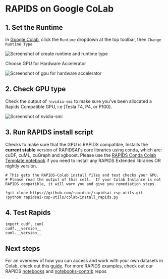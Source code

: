 # RAPIDS on Google CoLab

## 1. Set the Runtime

In [Google Colab](https://colab.research.google.com/), click the `Runtime` dropdown at the top toolbar, then `Change Runtime Type`

![Screenshot of create runtime and runtime type](../../images/googlecolab-select-runtime-type.png)

Choose GPU for Hardware Accelerator

![Screenshot of gpu for hardware accelerator](../../images/googlecolab-select-gpu-hardware-accelerator.png)

## 2. Check GPU type

Check the output of `!nvidia-smi` to make sure you've been allocated a Rapids Compatible GPU, i.e [Tesla T4, P4, or P100].

![Screenshot of nvidia-smi](../../images/googlecolab-output-nvidia-smi.png)

## 3. Run RAPIDS install script

Checks to make sure that the GPU is RAPIDS compatible, Installs the **current stable** version of RAPIDSAI's core libraries using conda, which are: cuDF, cuML, cuGraph and xgboost.
Please use the [RAPIDS Conda Colab Template notebook](https://colab.research.google.com/drive/1TAAi_szMfWqRfHVfjGSqnGVLr_ztzUM9) if you need to install any RAPIDS Extended libraries OR nightly version.

```console
# This gets the RAPIDS-Colab install files and test checks your GPU.
# Please read the output of this cell.  If your Colab Instance is not RAPIDS compatible, it will warn you and give you remediation steps.

!git clone https://github.com/rapidsai/rapidsai-csp-utils.git
!python rapidsai-csp-utils/colab/install_rapids.py
```

## 4. Test Rapids

```console
import cudf, cuml
cudf.__version__
cuml.__version__

```

## Next steps

For an overview of how you can access and work with your own datasets in Colab, check out this [guide](https://towardsdatascience.com/3-ways-to-load-csv-files-into-colab-7c14fcbdcb92).
For more RAPIDS examples, check out our RAPIDS [notebooks](https://github.com/rapidsai/notebooks) and [notebooks-contrib](https://github.com/rapidsai/notebooks-contrib) repos

